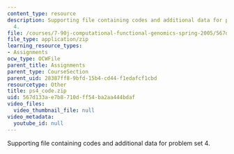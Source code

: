 ```yaml
---
content_type: resource
description: Supporting file containing codes and additional data for problem set
  4.
file: /courses/7-90j-computational-functional-genomics-spring-2005/567d133ae7b8710dff54ba2aa444bdaf_ps4_code.zip
file_type: application/zip
learning_resource_types:
- Assignments
ocw_type: OCWFile
parent_title: Assignments
parent_type: CourseSection
parent_uid: 28387ff8-9bfd-15b4-cd44-f1edafcf1cbd
resourcetype: Other
title: ps4_code.zip
uid: 567d133a-e7b8-710d-ff54-ba2aa444bdaf
video_files:
  video_thumbnail_file: null
video_metadata:
  youtube_id: null
---
```

Supporting file containing codes and additional data for problem set 4.

